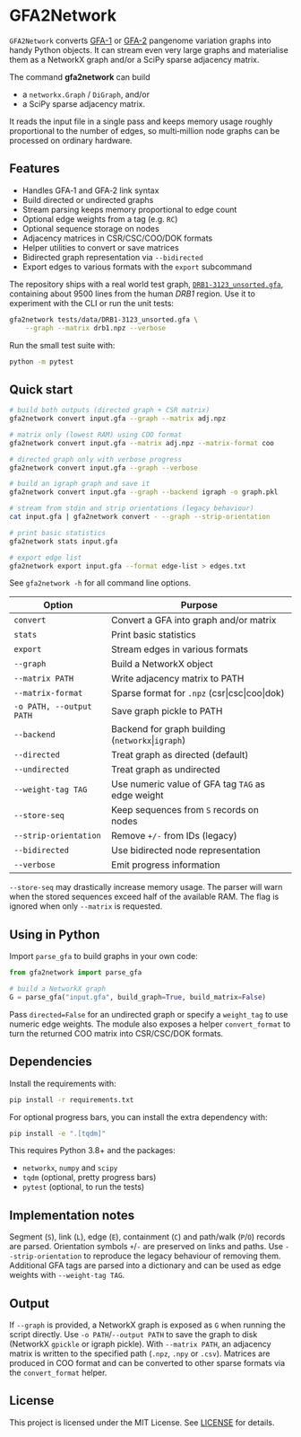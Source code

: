 # GFA2Network

`GFA2Network` converts [GFA-1](https://github.com/GFA-spec/GFA-spec) or
[GFA-2](https://github.com/GFA-spec/GFA-spec/blob/master/GFA2.md) pangenome
variation graphs into handy Python objects.  It can stream even very large
graphs and materialise them as a NetworkX graph and/or a SciPy sparse adjacency
matrix.

The command **gfa2network** can build

- a `networkx.Graph` / `DiGraph`, and/or
- a SciPy sparse adjacency matrix.

It reads the input file in a single pass and keeps memory usage roughly
proportional to the number of edges, so multi‑million node graphs can be
processed on ordinary hardware.

## Features

- Handles GFA‑1 and GFA‑2 link syntax
- Build directed or undirected graphs
- Stream parsing keeps memory proportional to edge count
- Optional edge weights from a tag (e.g. `RC`)
- Optional sequence storage on nodes
- Adjacency matrices in CSR/CSC/COO/DOK formats
- Helper utilities to convert or save matrices
- Bidirected graph representation via `--bidirected`
- Export edges to various formats with the `export` subcommand

The repository ships with a real world test graph,
[`DRB1-3123_unsorted.gfa`](tests/data/DRB1-3123_unsorted.gfa), containing about
9500 lines from the human *DRB1* region.  Use it to experiment with the CLI
or run the unit tests:

```bash
gfa2network tests/data/DRB1-3123_unsorted.gfa \
    --graph --matrix drb1.npz --verbose
```

Run the small test suite with:

```bash
python -m pytest
```


## Quick start

```bash
# build both outputs (directed graph + CSR matrix)
gfa2network convert input.gfa --graph --matrix adj.npz

# matrix only (lowest RAM) using COO format
gfa2network convert input.gfa --matrix adj.npz --matrix-format coo

# directed graph only with verbose progress
gfa2network convert input.gfa --graph --verbose

# build an igraph graph and save it
gfa2network convert input.gfa --graph --backend igraph -o graph.pkl

# stream from stdin and strip orientations (legacy behaviour)
cat input.gfa | gfa2network convert - --graph --strip-orientation

# print basic statistics
gfa2network stats input.gfa

# export edge list
gfa2network export input.gfa --format edge-list > edges.txt
```


See `gfa2network -h` for all command line options.

| Option             | Purpose |
| ------------------ | ------- |
| `convert`          | Convert a GFA into graph and/or matrix |
| `stats`            | Print basic statistics |
| `export`           | Stream edges in various formats |
| `--graph`          | Build a NetworkX object |
| `--matrix PATH`    | Write adjacency matrix to PATH |
| `--matrix-format`  | Sparse format for `.npz` (csr\|csc\|coo\|dok) |
| `-o PATH, --output PATH` | Save graph pickle to PATH |
| `--backend`        | Backend for graph building (`networkx`\|`igraph`) |
| `--directed`       | Treat graph as directed (default) |
| `--undirected`     | Treat graph as undirected |
| `--weight-tag TAG` | Use numeric value of GFA tag `TAG` as edge weight |
| `--store-seq`      | Keep sequences from `S` records on nodes |
| `--strip-orientation` | Remove `+/-` from IDs (legacy) |
| `--bidirected`     | Use bidirected node representation |
| `--verbose`        | Emit progress information |

`--store-seq` may drastically increase memory usage. The parser will warn when the
stored sequences exceed half of the available RAM. The flag is ignored when only
`--matrix` is requested.

## Using in Python

Import `parse_gfa` to build graphs in your own code:

```python
from gfa2network import parse_gfa

# build a NetworkX graph
G = parse_gfa("input.gfa", build_graph=True, build_matrix=False)
```

Pass `directed=False` for an undirected graph or specify a `weight_tag`
to use numeric edge weights.  The module also exposes a helper
`convert_format` to turn the returned COO matrix into CSR/CSC/DOK formats.

## Dependencies

Install the requirements with:

```bash
pip install -r requirements.txt
```

For optional progress bars, you can install the extra dependency with:

```bash
pip install -e ".[tqdm]"
```

This requires Python 3.8+ and the packages:
- `networkx`, `numpy` and `scipy`
- `tqdm` (optional, pretty progress bars)
- `pytest` (optional, to run the tests)

## Implementation notes

Segment (`S`), link (`L`), edge (`E`), containment (`C`) and path/walk (`P`/`O`)
records are parsed. Orientation symbols `+`/`-` are preserved on links and
paths. Use `--strip-orientation` to reproduce the legacy behaviour of removing
them. Additional GFA tags are parsed into a dictionary and can be used as edge
weights with `--weight-tag TAG`.

## Output

If `--graph` is provided, a NetworkX graph is exposed as `G` when running the
script directly.  Use `-o PATH`/`--output PATH` to save the graph to disk
(NetworkX `gpickle` or igraph pickle).  With `--matrix PATH`, an adjacency
matrix is written to the specified path (`.npz`, `.npy` or `.csv`).  Matrices
are produced in COO format and can be converted to other sparse formats via the
`convert_format` helper.

## License

This project is licensed under the MIT License. See [LICENSE](LICENSE) for
details.
